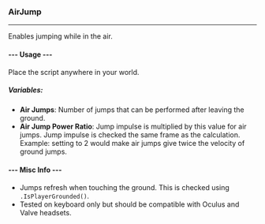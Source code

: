 ### AirJump

---

Enables jumping while in the air.

#### --- Usage ---
Place the script anywhere in your world.
##### Variables:
- **Air Jumps**: Number of jumps that can be performed after leaving the ground.
- **Air Jump Power Ratio**: Jump impulse is multiplied by this value for air jumps. Jump impulse is checked the same frame as the calculation. Example: setting to 2 would make air jumps give twice the velocity of ground jumps.

#### --- Misc Info ---

- Jumps refresh when touching the ground. This is checked using `.IsPlayerGrounded()`.
- Tested on keyboard only but should be compatible with Oculus and Valve headsets.